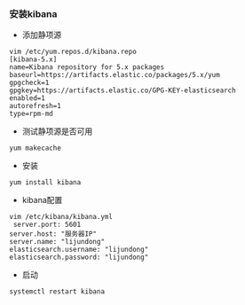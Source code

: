 ### 安装kibana
* 添加静项源

````
vim /etc/yum.repos.d/kibana.repo 
[kibana-5.x] 
name=Kibana repository for 5.x packages 
baseurl=https://artifacts.elastic.co/packages/5.x/yum 
gpgcheck=1 
gpgkey=https://artifacts.elastic.co/GPG-KEY-elasticsearch
enabled=1
autorefresh=1
type=rpm-md
````

* 测试静项源是否可用

````
yum makecache
````

* 安装

````
yum install kibana
````

* kibana配置

````
vim /etc/kibana/kibana.yml
 server.port: 5601
server.host: "服务器IP"
server.name: "lijundong"
elasticsearch.username: "lijundong"
elasticsearch.password: "lijundong"
````

* 启动

````
systemctl restart kibana
````
